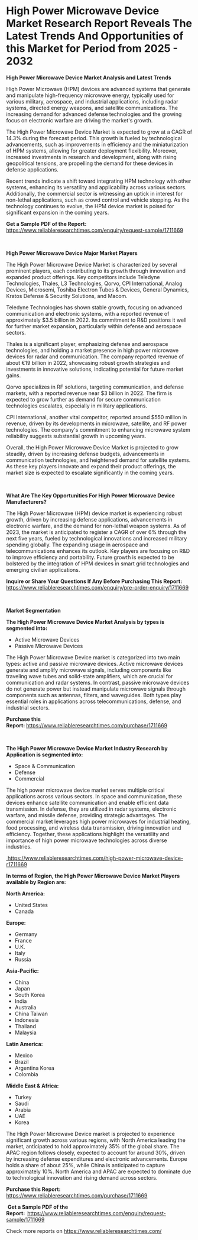 <p><h1>High Power Microwave Device Market Research Report Reveals The Latest Trends And Opportunities of this Market for Period from 2025 - 2032</h1></p><p><strong>High Power Microwave Device Market Analysis and Latest Trends</strong></p>
<p><p>High Power Microwave (HPM) devices are advanced systems that generate and manipulate high-frequency microwave energy, typically used for various military, aerospace, and industrial applications, including radar systems, directed energy weapons, and satellite communications. The increasing demand for advanced defense technologies and the growing focus on electronic warfare are driving the market's growth.</p><p>The High Power Microwave Device Market is expected to grow at a CAGR of 14.3% during the forecast period. This growth is fueled by technological advancements, such as improvements in efficiency and the miniaturization of HPM systems, allowing for greater deployment flexibility. Moreover, increased investments in research and development, along with rising geopolitical tensions, are propelling the demand for these devices in defense applications.</p><p>Recent trends indicate a shift toward integrating HPM technology with other systems, enhancing its versatility and applicability across various sectors. Additionally, the commercial sector is witnessing an uptick in interest for non-lethal applications, such as crowd control and vehicle stopping. As the technology continues to evolve, the HPM device market is poised for significant expansion in the coming years.</p></p>
<p><strong>Get a Sample PDF of the Report:&nbsp;</strong> <a href="https://www.reliableresearchtimes.com/enquiry/request-sample/1711669?utm_campaign=1933&utm_medium=2&utm_source=Github&utm_content=ia&utm_term=11012025&utm_id=high-power-microwave-device">https://www.reliableresearchtimes.com/enquiry/request-sample/1711669</a></p>
<p>&nbsp;</p>
<p><strong>High Power Microwave Device Major Market Players</strong></p>
<p><p>The High Power Microwave Device Market is characterized by several prominent players, each contributing to its growth through innovation and expanded product offerings. Key competitors include Teledyne Technologies, Thales, L3 Technologies, Qorvo, CPI International, Analog Devices, Microsemi, Toshiba Electron Tubes & Devices, General Dynamics, Kratos Defense & Security Solutions, and Macom.</p><p>Teledyne Technologies has shown stable growth, focusing on advanced communication and electronic systems, with a reported revenue of approximately $3.5 billion in 2022. Its commitment to R&D positions it well for further market expansion, particularly within defense and aerospace sectors.</p><p>Thales is a significant player, emphasizing defense and aerospace technologies, and holding a market presence in high power microwave devices for radar and communication. The company reported revenue of about €19 billion in 2022, showcasing robust growth strategies and investments in innovative solutions, indicating potential for future market gains.</p><p>Qorvo specializes in RF solutions, targeting communication, and defense markets, with a reported revenue near $3 billion in 2022. The firm is expected to grow further as demand for secure communication technologies escalates, especially in military applications.</p><p>CPI International, another vital competitor, reported around $550 million in revenue, driven by its developments in microwave, satellite, and RF power technologies. The company's commitment to enhancing microwave system reliability suggests substantial growth in upcoming years.</p><p>Overall, the High Power Microwave Device Market is projected to grow steadily, driven by increasing defense budgets, advancements in communication technologies, and heightened demand for satellite systems. As these key players innovate and expand their product offerings, the market size is expected to escalate significantly in the coming years.</p></p>
<p>&nbsp;</p>
<p><strong>What Are The Key Opportunities For High Power Microwave Device Manufacturers?</strong></p>
<p><p>The High Power Microwave (HPM) device market is experiencing robust growth, driven by increasing defense applications, advancements in electronic warfare, and the demand for non-lethal weapon systems. As of 2023, the market is anticipated to register a CAGR of over 6% through the next five years, fueled by technological innovations and increased military spending globally. The expanding usage in aerospace and telecommunications enhances its outlook. Key players are focusing on R&D to improve efficiency and portability. Future growth is expected to be bolstered by the integration of HPM devices in smart grid technologies and emerging civilian applications.</p></p>
<p><strong>Inquire or Share Your Questions If Any Before Purchasing This Report:</strong> <a href="https://www.reliableresearchtimes.com/enquiry/pre-order-enquiry/1711669?utm_campaign=1933&utm_medium=2&utm_source=Github&utm_content=ia&utm_term=11012025&utm_id=high-power-microwave-device">https://www.reliableresearchtimes.com/enquiry/pre-order-enquiry/1711669</a></p>
<p>&nbsp;</p>
<p><strong>Market Segmentation</strong></p>
<p><strong>The High Power Microwave Device Market Analysis by types is segmented into:</strong></p>
<p><ul><li>Active Microwave Devices</li><li>Passive Microwave Devices</li></ul></p>
<p><p>The High Power Microwave Device market is categorized into two main types: active and passive microwave devices. Active microwave devices generate and amplify microwave signals, including components like traveling wave tubes and solid-state amplifiers, which are crucial for communication and radar systems. In contrast, passive microwave devices do not generate power but instead manipulate microwave signals through components such as antennas, filters, and waveguides. Both types play essential roles in applications across telecommunications, defense, and industrial sectors.</p></p>
<p><strong>Purchase this Report:&nbsp;</strong><a href="https://www.reliableresearchtimes.com/purchase/1711669?utm_campaign=1933&utm_medium=2&utm_source=Github&utm_content=ia&utm_term=11012025&utm_id=high-power-microwave-device">https://www.reliableresearchtimes.com/purchase/1711669</a></p>
<p>&nbsp;</p>
<p><strong>The High Power Microwave Device Market Industry Research by Application is segmented into:</strong></p>
<p><ul><li>Space & Communication</li><li>Defense</li><li>Commercial</li></ul></p>
<p><p>The high power microwave device market serves multiple critical applications across various sectors. In space and communication, these devices enhance satellite communication and enable efficient data transmission. In defense, they are utilized in radar systems, electronic warfare, and missile defense, providing strategic advantages. The commercial market leverages high power microwaves for industrial heating, food processing, and wireless data transmission, driving innovation and efficiency. Together, these applications highlight the versatility and importance of high power microwave technologies across diverse industries.</p></p>
<p><a href="https://www.reliableresearchtimes.com/high-power-microwave-device-r1711669?utm_campaign=1933&utm_medium=2&utm_source=Github&utm_content=ia&utm_term=11012025&utm_id=high-power-microwave-device">&nbsp;https://www.reliableresearchtimes.com/high-power-microwave-device-r1711669</a></p>
<p><strong>In terms of Region, the High Power Microwave Device Market Players available by Region are:</strong></p>
<p>
    <p> <strong> North America: </strong>
        <ul>
            <li>United States</li>
            <li>Canada</li>
        </ul>
        </p> 
    <p> <strong> Europe: </strong>
        <ul>
            <li>Germany</li>
            <li>France</li>
            <li>U.K.</li>
            <li>Italy</li>
            <li>Russia</li>
        </ul>
        </p> 
    <p> <strong> Asia-Pacific: </strong>
        <ul>
            <li>China</li>
            <li>Japan</li>
            <li>South Korea</li>
            <li>India</li>
            <li>Australia</li>
            <li>China Taiwan</li>
            <li>Indonesia</li>
            <li>Thailand</li>
            <li>Malaysia</li>
        </ul>
        </p> 
    <p> <strong> Latin America: </strong>
        <ul>
            <li>Mexico</li>
            <li>Brazil</li>
            <li>Argentina Korea</li>
            <li>Colombia</li>
        </ul>
        </p> 
    <p> <strong> Middle East & Africa: </strong>
        <ul>
            <li>Turkey</li>
            <li>Saudi</li>
            <li>Arabia</li>
            <li>UAE</li>
            <li>Korea</li>
        </ul>
    </p>
    </p>
<p><p>The High Power Microwave Device market is projected to experience significant growth across various regions, with North America leading the market, anticipated to hold approximately 35% of the global share. The APAC region follows closely, expected to account for around 30%, driven by increasing defense expenditures and electronic advancements. Europe holds a share of about 25%, while China is anticipated to capture approximately 10%. North America and APAC are expected to dominate due to technological innovation and rising demand across sectors.</p></p>
<p><strong>Purchase this Report: </strong><a href="https://www.reliableresearchtimes.com/purchase/1711669?utm_campaign=1933&utm_medium=2&utm_source=Github&utm_content=ia&utm_term=11012025&utm_id=high-power-microwave-device">https://www.reliableresearchtimes.com/purchase/1711669</a></p>
<p>&nbsp;<strong>Get a Sample PDF of the Report:&nbsp;&nbsp;</strong><a href="https://www.reliableresearchtimes.com/enquiry/request-sample/1711669?utm_campaign=1933&utm_medium=2&utm_source=Github&utm_content=ia&utm_term=11012025&utm_id=high-power-microwave-device">https://www.reliableresearchtimes.com/enquiry/request-sample/1711669</a></p>
<p><strong></strong></p>
<p>Check more reports on <a href="https://www.reliableresearchtimes.com/?utm_campaign=1933&utm_medium=2&utm_source=Github&utm_content=ia&utm_term=11012025&utm_id=high-power-microwave-device">https://www.reliableresearchtimes.com/</a></p>